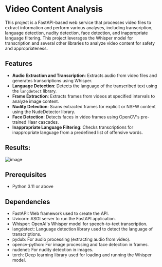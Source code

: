 # Video Content Analysis

This project is a FastAPI-based web service that processes video files to extract information and perform various analyses, including transcription, language detection, nudity detection, face detection, and inappropriate language filtering. This project leverages the Whisper model for transcription and several other libraries to analyze video content for safety and appropriateness.

## Features

- **Audio Extraction and Transcription**: Extracts audio from video files and generates transcriptions using Whisper.
- **Language Detection**: Detects the language of the transcribed text using the `langdetect` library.
- **Frame Extraction**: Extracts frames from videos at specified intervals to analyze image content.
- **Nudity Detection**: Scans extracted frames for explicit or NSFW content using the NudeDetector library.
- **Face Detection**: Detects faces in video frames using OpenCV's pre-trained Haar cascades.
- **Inappropriate Language Filtering**: Checks transcriptions for inappropriate language from a predefined list of offensive words.

## Results:

![image](https://github.com/user-attachments/assets/ed481835-4f55-4176-8641-28e5e7257d2d)


## Prerequisites
- Python 3.11 or above

## Dependencies
- FastAPI: Web framework used to create the API.
- Uvicorn: ASGI server to run the FastAPI application.
- Whisper: OpenAI's Whisper model for speech-to-text transcription.
- langdetect: Language detection library used to detect the language of transcriptions.
- pydub: For audio processing (extracting audio from video).
- opencv-python: For image processing and face detection in frames.
- nudenet: For nudity detection in images.
- torch: Deep learning library used for loading and running the Whisper model.
